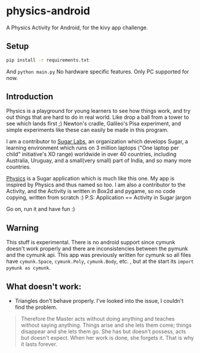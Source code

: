physics-android
===============

A Physics Activity for Android, for the kivy app challenge.


Setup
-----

```bash
pip install -r requirements.txt
```

And `python main.py`
No hardware specific features. Only PC supported for now.


Introduction
------------

Physics is a playground for young learners to see how things work, and try out things that are hard to do in real world. Like drop a ball from a tower to see which lands first ;)
Newton's cradle, Galileo's Pisa experiment, and simple experiments like these can easily be made in this program.

I am a contributor to [Sugar Labs](http://sugarlabs.org/), an organization which develops Sugar, a learning environment which runs on 3 million laptops ("One laptop per child" initiative's XO range) worldwide in over 40 countries, including Australia, Uruguay, and a small(very small) part of India, and so many more countries.

[Physics](https://github.com/walterbender/physics) is a Sugar application which is much like this one. My app is inspired by Physics and thus named so too. I am also a contributor to the Activity, and the Activity is written in Box2d and pygame, so no code copying, written from scratch :)
P.S: Application == Activity in Sugar jargon

Go on, run it and have fun :)


Warning
-------

This stuff is experimental. There is no android support since cymunk doesn't work properly and there are inconsistencies between the pymunk and the cymunk api. This app was previously written for cymunk so all files have `cymunk.Space`, `cymunk.Poly`, `cymunk.Body`, etc. , but at the start its `import pymunk as cymunk`. 


What doesn't work:
------------------

* Triangles don't behave properly. I've looked into the issue, I couldn't find the problem. 


> Therefore the Master
> acts without doing anything
> and teaches without saying anything.
> Things arise and she lets them come;
> things disappear and she lets them go.
> She has but doesn't possess,
> acts but doesn't expect.
> When her work is done, she forgets it.
> That is why it lasts forever.
